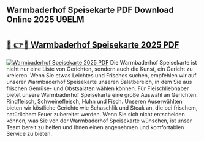 ## Warmbaderhof Speisekarte PDF Download Online 2025 U9ELM

# <h2><a href="http://gcct17.nevu.top/?p=Warmbaderhof+Speisekarte">🔗 👉🔴 Warmbaderhof Speisekarte 2025 PDF</a></h2>

[![Warmbaderhof Speisekarte 2025 PDF](https://i.imgur.com/dBaPXMq.png)](http://gcct17.nevu.top/?p=Warmbaderhof+Speisekarte)
Die Warmbaderhof Speisekarte ist nicht nur eine Liste von Gerichten, sondern auch die Kunst, ein Gericht zu kreieren. Wenn Sie etwas Leichtes und Frisches suchen, empfehlen wir auf unserer Warmbaderhof Speisekarte unseren Salatbereich, in dem Sie aus frischen Gemüse- und Obstsalaten wählen können. Für Fleischliebhaber bietet unsere Warmbaderhof Speisekarte eine große Auswahl an Gerichten: Rindfleisch, Schweinefleisch, Huhn und Fisch. Unseren Auserwählten bieten wir köstliche Gerichte wie Schaschlik und Steak an, die bei frischem, natürlichem Feuer zubereitet werden. Wenn Sie sich nicht entscheiden können, was Sie von der Warmbaderhof Speisekarte wünschen, ist unser Team bereit zu helfen und Ihnen einen angenehmen und komfortablen Service zu bieten.
